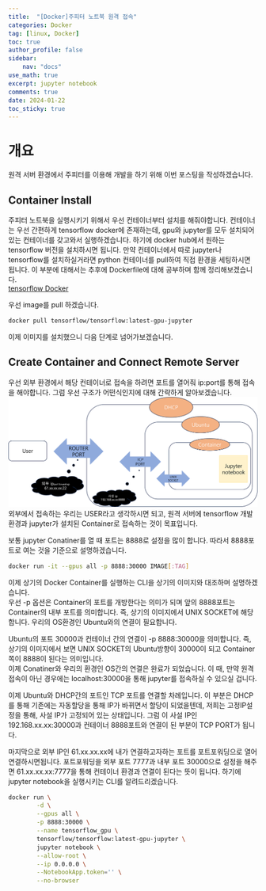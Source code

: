 ```yaml
---
title:  "[Docker]주피터 노트북 원격 접속"
categories: Docker
tag: [linux, Docker]
toc: true
author_profile: false
sidebar:
    nav: "docs"
use_math: true
excerpt: jupyter notebook
comments: true
date: 2024-01-22
toc_sticky: true
---
```

# 개요
원격 서버 환경에서 주피터를 이용해 개발을 하기 위해 이번 포스팅을 작성하겠습니다.

## Container Install
주피터 노트북을 실행시키기 위해서 우선 컨테이너부터 설치를 해줘야합니다. 컨테이너는 우선 간편하게 tensorflow docker에 존재하는데, gpu와 jupyter를 모두 설치되어 있는 컨테이너를 갖고와서 실행하겠습니다. 하기에 docker hub에서 원하는 tensorflow 버전을 설치하시면 됩니다. 만약 컨테이너에서 따로 jupyter나 tensorflow를 설치하실거라면 python 컨테이너를 pull하여 직접 환경을 세팅하시면 됩니다. 이 부분에 대해서는 추후에 Dockerfile에 대해 공부하며 함께 정리해보겠습니다.   
[tensorflow Docker](https://www.tensorflow.org/install/docker?hl=ko)   
   
우선 image를 pull 하겠습니다.    
```bash
docker pull tensorflow/tensorflow:latest-gpu-jupyter
```

이제 이미지를 설치했으니 다음 단계로 넘어가보겠습니다.   

## Create Container and Connect Remote Server
우선 외부 환경에서 해당 컨테이너로 접속을 하려면 포트를 열어줘 ip:port를 통해 접속을 해야합니다. 그럼 우선 구조가 어떤식인지에 대해 간략하게 알아보겠습니다.   
<img src="../../../assets/images/Docker/2024-01-22-jupyternotebook/jupyter 1.png" alt="Network Architecture" style="zoom:80%;" />    
외부에서 접속하는 우리는 USER라고 생각하시면 되고, 원격 서버에 tensorflow 개발환경과 jupyter가 설치된 Container로 접속하는 것이 목표입니다.   

보통 jupyter Conatiner를 열 때 포트는 8888로 설정을 많이 합니다. 따라서 8888포트로 여는 것을 기준으로 설명하겠습니다.   
```bash
docker run -it --gpus all -p 8888:30000 IMAGE[:TAG]
```
이제 상기의 Docker Container를 실행하는 CLI을 상기의 이미지와 대조하며 설명하겠습니다.   
우선 -p 옵션은 Container의 포트를 개방한다는 의미가 되며 앞의 8888포트는 Container의 내부 포트를 의미합니다. 즉, 상기의 이미지에서 UNIX SOCKET에 해당합니다. 우리의 OS환경인 Ubuntu와의 연결이 필요합니다.   

Ubuntu의 포트 30000과 컨테이너 간의 연결이 -p 8888:30000을 의미합니다. 즉, 상기의 이미지에서 보면 UNIX SOCKET의 Ubuntu방향이 30000이 되고 Container쪽이 8888이 된다는 의미입니다.    
이제 Conatiner와 우리의 환경인 OS간의 연결은 완료가 되었습니다. 이 때, 만약 원격 접속이 아닌 경우에는 localhost:30000을 통해 jupyter를 접속하실 수 있으실 겁니다.   

이제 Ubuntu와 DHCP간의 포트인 TCP 포트를 연결할 차례입니다. 이 부분은 DHCP를 통해 기존에는 자동할당을 통해 IP가 바뀌면서 할당이 되었을텐데, 저희는 고정IP설정을 통해, 사설 IP가 고정되어 있는 상태입니다. 그럼 이 사설 IP인 192.168.xx.xx:30000과 컨테이너 8888포트와 연결이 된 부분이 TCP PORT가 됩니다.    

마지막으로 외부 IP인 61.xx.xx.xx에 내가 연결하고자하는 포트를 포트포워딩으로 열어 연결하시면됩니다. 포트포워딩을 외부 포트 7777과 내부 포트 30000으로 설정을 해주면 61.xx.xx.xx:7777을 통해 컨테이너 환경과 연결이 된다는 뜻이 됩니다. 하기에 jupyter notebook을 실행시키는 CLI를 알려드리겠습니다.   
```bash
docker run \
        -d \
        --gpus all \
        -p 8888:30000 \
        --name tensorflow_gpu \
        tensorflow/tensorflow:latest-gpu-jupyter \
        jupyter notebook \
        --allow-root \
        --ip 0.0.0.0 \
        --NotebookApp.token='' \
        --no-browser
```
